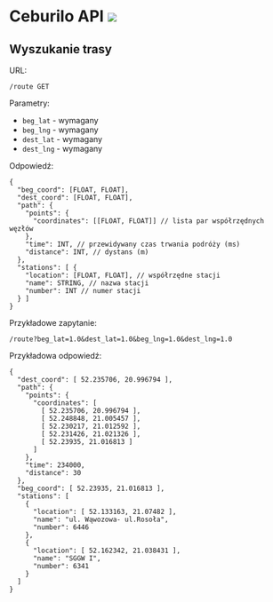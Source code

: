 Ceburilo API ![](https://travis-ci.org/zyla/ceburilo.svg?branch=master)
========

Wyszukanie trasy
----------------

URL:

    /route GET

Parametry:

- `beg_lat` - wymagany
- `beg_lng` - wymagany
- `dest_lat` - wymagany
- `dest_lng` - wymagany

Odpowiedź:

```
{
  "beg_coord": [FLOAT, FLOAT],
  "dest_coord": [FLOAT, FLOAT],
  "path": {
    "points": {
      "coordinates": [[FLOAT, FLOAT]] // lista par współrzędnych węzłów
    },
    "time": INT, // przewidywany czas trwania podróży (ms)
    "distance": INT, // dystans (m)
  },
  "stations": [ {
    "location": [FLOAT, FLOAT], // współrzędne stacji
    "name": STRING, // nazwa stacji
    "number": INT // numer stacji
  } ]
}
```


Przykładowe zapytanie:

    /route?beg_lat=1.0&dest_lat=1.0&beg_lng=1.0&dest_lng=1.0
Przykładowa odpowiedź:

```
{
  "dest_coord": [ 52.235706, 20.996794 ],
  "path": {
    "points": {
      "coordinates": [
        [ 52.235706, 20.996794 ],
        [ 52.248848, 21.005457 ],
        [ 52.230217, 21.012592 ],
        [ 52.231426, 21.021326 ],
        [ 52.23935, 21.016813 ]
      ]
    },
    "time": 234000,
    "distance": 30
  },
  "beg_coord": [ 52.23935, 21.016813 ],
  "stations": [
    {
      "location": [ 52.133163, 21.07482 ],
      "name": "ul. Wąwozowa- ul.Rosoła",
      "number": 6446
    },
    {
      "location": [ 52.162342, 21.038431 ],
      "name": "SGGW I",
      "number": 6341
    }
  ]
}
```
